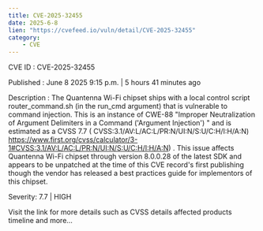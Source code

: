 ```yaml
---
title: CVE-2025-32455
date: 2025-6-8
lien: "https://cvefeed.io/vuln/detail/CVE-2025-32455"
category:
    - CVE
---
```


CVE ID : CVE-2025-32455

Published :  June 8
2025
9:15 p.m. | 5 hours
41 minutes ago

Description : The Quantenna Wi-Fi chipset ships with a local control script
router_command.sh (in the run_cmd argument)
that is vulnerable to command injection. This is an instance of CWE-88
"Improper Neutralization of Argument Delimiters in a Command ('Argument Injection')
" and is estimated as a CVSS 7.7 ( CVSS:3.1/AV:L/AC:L/PR:N/UI:N/S:U/C:H/I:H/A:N) https://www.first.org/cvss/calculator/3-1#CVSS:3.1/AV:L/AC:L/PR:N/UI:N/S:U/C:H/I:H/A:N) .
This issue affects Quantenna Wi-Fi chipset through version 8.0.0.28 of the latest SDK
and appears to be unpatched at the time of this CVE record's first publishing
though the vendor has released a best practices guide for implementors of this chipset.

Severity: 7.7 | HIGH

Visit the link for more details
such as CVSS details
affected products
timeline
and more...
